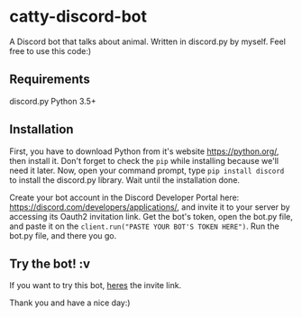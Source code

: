 # catty-discord-bot
A Discord bot that talks about animal. Written in discord.py by myself. Feel free to use this code:)

## Requirements
discord.py
Python 3.5+

## Installation
First, you have to download Python from it's website https://python.org/, then install it. Don't forget to check the `pip` while installing because we'll need it later.
Now, open your command prompt, type `pip install discord` to install the discord.py library. Wait until the installation done.

Create your bot account in the Discord Developer Portal here: https://discord.com/developers/applications/, and invite it to your server by accessing its Oauth2 invitation link.
Get the bot's token, open the bot.py file, and paste it on the `client.run("PASTE YOUR BOT'S TOKEN HERE")`.
Run the bot.py file, and there you go.

## Try the bot! :v
If you want to try this bot, [heres](https://discord.com/api/oauth2/authorize?client_id=825761756252733531&permissions=84992&scope=bot) the invite link.

Thank you and have a nice day:)

